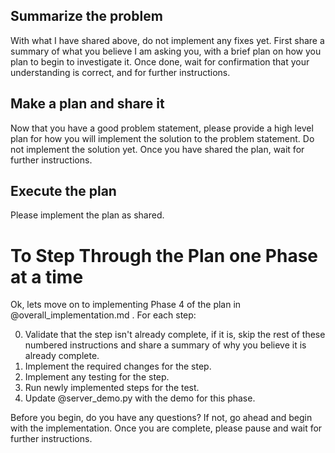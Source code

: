 ## Summarize the problem

With what I have shared above, do not implement any fixes yet.  First share a summary of what you believe I am asking you, with a brief plan on how you plan to begin to investigate it.  Once done, wait for confirmation that your understanding is correct, and for further instructions.

## Make a plan and share it

Now that you have a good problem statement, please provide a high level plan for how you will implement the solution to the problem statement.  Do not implement the solution yet.  Once you have shared the plan, wait for further instructions.

## Execute the plan

Please implement the plan as shared.




# To Step Through the Plan one Phase at a time
Ok, lets move on to implementing Phase 4 of the plan in @overall_implementation.md .  For each step:

0. Validate that the step isn't already complete, if it is, skip the rest of these numbered instructions and share a summary of why you believe it is already complete.
1. Implement the required changes for the step.
2. Implement any testing for the step.
3. Run newly implemented steps for the test.
4. Update @server_demo.py  with the demo for this phase.

Before you begin, do you have any questions?  If not, go ahead and begin with the implementation.  Once you are complete, please pause and wait for further instructions.